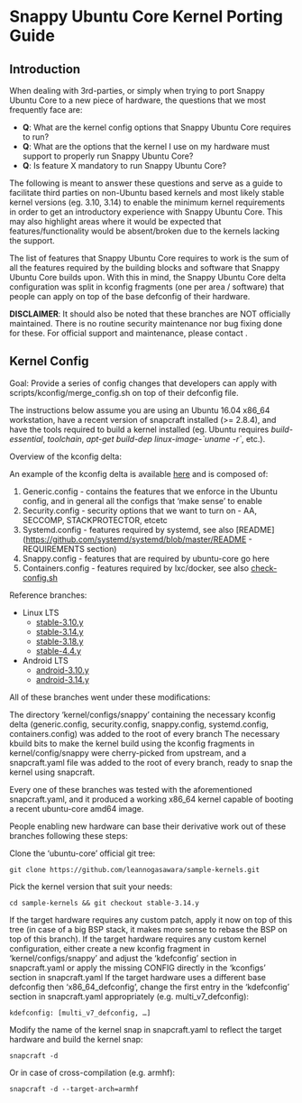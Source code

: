 Snappy Ubuntu Core Kernel Porting Guide
=======================================

Introduction
------------

When dealing with 3rd-parties, or simply when trying to port Snappy Ubuntu Core
to a new piece of hardware, the questions that we most frequently face are:

* **Q**: What are the kernel config options that Snappy Ubuntu Core requires to run?
* **Q**: What are the options that the kernel I use on my hardware must support to properly run Snappy Ubuntu Core?
* **Q**: Is feature X mandatory to run Snappy Ubuntu Core?

The following is meant to answer these questions and serve as a guide to
facilitate third parties on non-Ubuntu based kernels and most likely stable
kernel versions (eg. 3.10, 3.14) to enable the minimum kernel requirements in
order to get an introductory experience with Snappy Ubuntu Core. This may also
highlight areas where it would be expected that features/functionality would be
absent/broken due to the kernels lacking the support.

The list of features that Snappy Ubuntu Core requires to work is the sum of all
the features required by the building blocks and software that Snappy Ubuntu
Core builds upon.  With this in mind, the Snappy Ubuntu Core delta configuration
was split in kconfig fragments (one per area / software) that people can apply
on top of the base defconfig of their hardware.


**DISCLAIMER**:  It should also be noted that these branches are NOT officially maintained.
There is no routine security maintenance nor bug fixing done for these.  For
official support and maintenance, please contact <???@???>.

Kernel Config
-------------

Goal: Provide a series of config changes that developers can apply with
scripts/kconfig/merge_config.sh on top of their defconfig file. 

The instructions below assume you are using an Ubuntu 16.04 x86_64 workstation,
have a recent version of snapcraft installed (>= 2.8.4), and have the tools
required to build a kernel installed (eg. Ubuntu requires *build-essential*,
*toolchain*, *apt-get build-dep linux-image-\`uname -r\`*, etc.).

Overview of the kconfig delta:

An example of the kconfig delta is available [here](https://github.com/leannogasawara/sample-kernels/tree/stable-3.14.y/kernel/configs/snappy) and is composed of:

 1. Generic.config - contains the features that we enforce in the Ubuntu config, and
in general all the configs that ‘make sense’ to enable 
 2. Security.config - security options that we want to turn on - AA, SECCOMP, STACKPROTECTOR, etcetc
 3. Systemd.config - features required by systemd, see also [README](https://github.com/systemd/systemd/blob/master/README - REQUIREMENTS section)
 4. Snappy.config - features that are required by ubuntu-core go here
 5. Containers.config - features required by lxc/docker, see also [check-config.sh](https://github.com/docker/docker/blob/master/contrib/check-config.sh)

Reference branches:
 * Linux LTS
	* [stable-3.10.y](https://github.com/leannogasawara/sample-kernels/tree/stable-3.10.y)
	* [stable-3.14.y](https://github.com/leannogasawara/sample-kernels/tree/stable-3.14.y)
	* [stable-3.18.y](https://github.com/leannogasawara/sample-kernels/tree/stable-3.18.y)
	* [stable-4.4.y](https://github.com/leannogasawara/sample-kernels/tree/stable-4.4.y)
 * Android LTS
	* [android-3.10.y](https://github.com/leannogasawara/sample-kernels/tree/android-3.10.y)
	* [android-3.14.y](https://github.com/leannogasawara/sample-kernels/tree/android-3.14.y)

All of these branches went under these modifications:

The directory ‘kernel/configs/snappy’ containing the necessary kconfig delta
(generic.config, security.config, snappy.config, systemd.config,
containers.config) was added to the root of every branch
The necessary kbuild bits to make the kernel build using the kconfig fragments
in kernel/config/snappy were cherry-picked from upstream, and
a snapcraft.yaml file was added to the root of every branch, ready to snap the
kernel using snapcraft.

Every one of these branches was tested with the aforementioned snapcraft.yaml,
and it produced a working x86_64 kernel capable of booting a recent ubuntu-core
amd64 image.

People enabling new hardware can base their derivative work out of these
branches following these steps:

Clone the ‘ubuntu-core’ official git tree:
```
git clone https://github.com/leannogasawara/sample-kernels.git
```
Pick the kernel version that suit your needs:
```
cd sample-kernels && git checkout stable-3.14.y
```
If the target hardware requires any custom patch, apply it now on top of this
tree (in case of a big BSP stack, it makes more sense to rebase the BSP on top
of this branch).
If the target hardware requires any custom kernel configuration, either create a
new kconfig fragment in ‘kernel/configs/snappy’ and adjust the ‘kdefconfig’
section in snapcraft.yaml  or apply the missing CONFIG directly in the
‘kconfigs’ section in snapcraft.yaml
If the target hardware uses a different base defconfig then ‘x86_64_defconfig’,
change the first entry in the ‘kdefconfig’ section in snapcraft.yaml
appropriately (e.g. multi_v7_defconfig):
```
kdefconfig: [multi_v7_defconfig, …]
```
Modify the name of the kernel snap in snapcraft.yaml to reflect the target
hardware and build the kernel snap:
```
snapcraft -d
```
Or in case of cross-compilation (e.g. armhf):
```
snapcraft -d --target-arch=armhf
```
